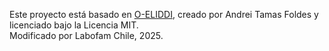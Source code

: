 Este proyecto está basado en [O-ELIDDI](https://github.com/andreifoldes/timediary), creado por Andrei Tamas Foldes y licenciado bajo la Licencia MIT.  
Modificado por Labofam Chile, 2025.